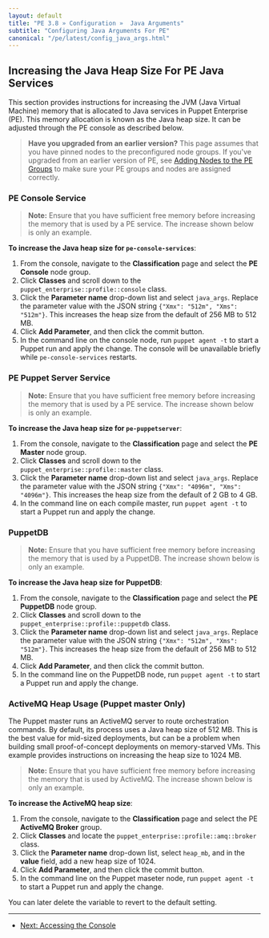 ```yaml
---
layout: default
title: "PE 3.8 » Configuration »  Java Arguments"
subtitle: "Configuring Java Arguments For PE"
canonical: "/pe/latest/config_java_args.html"
---
```


## Increasing the Java Heap Size For PE Java Services

This section provides instructions for increasing the JVM (Java Virtual Machine) memory that is allocated to Java services in Puppet Enterprise (PE). This memory allocation is known as the Java heap size. It can be adjusted through the PE console as described below.

> **Have you upgraded from an earlier version?** This page assumes that you have pinned nodes to the preconfigured node groups. If you've upgraded from an earlier version of PE, see [Adding Nodes to the PE Groups](./install_upgrading_notes.html#adding-nodes-to-the-pe-groups) to make sure your PE groups and nodes are assigned correctly.

### PE Console Service

> **Note:** Ensure that you have sufficient free memory before increasing the memory that is used by a PE service. The increase shown below is only an example.

**To increase the Java heap size for `pe-console-services`**:

1. From the console, navigate to the **Classification** page and select the **PE Console** node group.
2. Click **Classes** and scroll down to the `puppet_enterprise::profile::console` class.
3. Click the **Parameter name** drop-down list and select `java_args`. Replace the parameter value with the JSON string `{"Xmx": "512m", "Xms": "512m"}`. This increases the heap size from the default of 256 MB to 512 MB.
4. Click **Add Parameter**, and then click the commit button.
5. In the command line on the console node, run `puppet agent -t` to start a Puppet run and apply the change. The console will be unavailable briefly while `pe-console-services` restarts.

### PE Puppet Server Service

> **Note:** Ensure that you have sufficient free memory before increasing the memory that is used by a PE service. The increase shown below is only an example.

**To increase the Java heap size for `pe-puppetserver`**:

1. From the console, navigate to the **Classification** page and select the **PE Master** node group.
2. Click **Classes** and scroll down to the `puppet_enterprise::profile::master` class.
3. Click the **Parameter name** drop-down list and select `java_args`. Replace the parameter value with the JSON string `{"Xmx": "4096m", "Xms": "4096m"}`. This increases the heap size from the default of 2 GB to 4 GB.
4. In the command line on each compile master, run `puppet agent -t` to start a Puppet run and apply the change.

### PuppetDB

> **Note:** Ensure that you have sufficient free memory before increasing the memory that is used by a PuppetDB. The increase shown below is only an example.

**To increase the Java heap size for PuppetDB**:

1. From the console, navigate to the **Classification** page and select the **PE PuppetDB** node group.
2. Click **Classes** and scroll down to the `puppet_enterprise::profile::puppetdb` class.
3. Click the **Parameter name** drop-down list and select `java_args`. Replace the parameter value with the JSON string `{"Xmx": "512m", "Xms": "512m"}`. This increases the heap size from the default of 256 MB to 512 MB.
4. Click **Add Parameter**, and then click the commit button.
5. In the command line on the PuppetDB node, run `puppet agent -t` to start a Puppet run and apply the change.

### ActiveMQ Heap Usage (Puppet master Only)

The Puppet master runs an ActiveMQ server to route orchestration commands. By default, its process uses a Java heap size of 512 MB. This is the best value for mid-sized deployments, but can be a problem when building small proof-of-concept deployments on memory-starved VMs. This example provides instructions on increasing the heap size to 1024 MB.

> **Note:** Ensure that you have sufficient free memory before increasing the memory that is used by ActiveMQ. The increase shown below is only an example.

**To increase the ActiveMQ heap size**:

1. From the console, navigate to the **Classification** page and select the PE **ActiveMQ Broker** group.
2. Click **Classes** and locate the `puppet_enterprise::profile::amq::broker` class.
3. Click the **Parameter name** drop-down list, select `heap_mb`, and in the __value__ field, add a new heap size of 1024.
4. Click **Add Parameter**, and then click the commit button.
5. In the command line on the Puppet maseter node, run `puppet agent -t` to start a Puppet run and apply the change.


You can later delete the variable to revert to the default setting.



* * *

- [Next: Accessing the Console ](./console_accessing.html)
